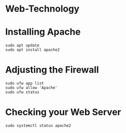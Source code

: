 # Web-Technology
# Installing Apache
    sudo apt update
    sudo apt install apache2
# Adjusting the Firewall
    sudo ufw app list
    sudo ufw allow 'Apache'
    sudo ufw status
# Checking your Web Server
    sudo systemctl status apache2
